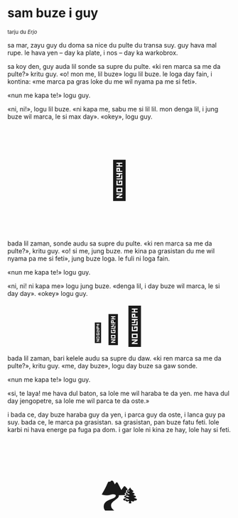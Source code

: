# sam buze i guy

<small>tarju du _Erjo_</small>


sa mar, zayu guy du doma sa nice du pulte du transa suy.
guy hava mal rupe. le hava yen – day ka plate, i nos – day ka warkobrox.

sa koy den, guy auda lil sonde sa supre du pulte.
«ki ren marca sa me da pulte?» kritu guy.
«o! mon me, lil buze» logu lil buze.
le loga day fain, i kontina:
«me marca pa gras loke du me wil nyama pa me si feti».

«nun me kapa te!» logu guy.

«ni, ni!», logu lil buze.
«ni kapa me, sabu me si lil lil. mon denga lil, i jung buze wil marca, le si max day».
«okey», logu guy.

<p style="font-size:6em;text-align:center;">👺</p>

bada lil zaman, sonde audu sa supre du pulte.
«ki ren marca sa me da pulte?», kritu guy.
«o! si me, jung buze. me kina pa grasistan du me wil nyama pa me si feti», jung buze loga.
le fuli ni loga fain.

«nun me kapa te!» logu guy.

«ni, ni! ni kapa me» logu jung buze.
«denga lil, i day buze wil marca, le si day day».
«okey» logu guy.

<p style="text-align:center;"><span style="font-size:3em;">🐐</span><span style="font-size:4.5em;">🐐</span><span style="font-size:6em;">🐐</span></p>

bada lil zaman, bari kelele audu sa supre du daw.
«ki ren marca sa me da pulte?», kritu guy.
«me, day buze», logu day buze sa gaw sonde.

«nun me kapa te!» logu guy.

«si, te laya! me hava dul baton, sa lole me wil haraba te da yen.
me hava dul day jengopetre, sa lole me wil parca te da oste.»

i bada ce, day buze haraba guy da yen, i parca guy da oste, i lanca guy pa suy.
bada ce, le marca pa grasistan.
sa grasistan, pan buze fatu feti. lole karbi ni hava energe pa fuga pa dom.
i gar lole ni kina ze hay, lole hay si feti.

<p style="font-size:6em;text-align:center;">🏞️</p>

